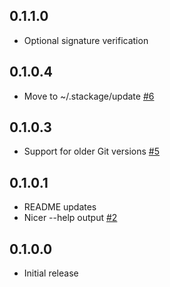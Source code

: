 ## 0.1.1.0

* Optional signature verification

## 0.1.0.4

* Move to ~/.stackage/update [#6](https://github.com/fpco/stackage-update/issues/6)

## 0.1.0.3

* Support for older Git versions [#5](https://github.com/fpco/stackage-update/issues/5)

## 0.1.0.1

* README updates
* Nicer --help output [#2](https://github.com/fpco/stackage-update/pull/2)

## 0.1.0.0

* Initial release
